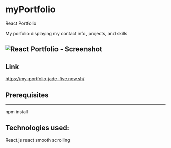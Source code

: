 # myPortfolio
React Portfolio 

My porfolio displaying my contact info, projects, and skills

![React Portfolio -  Screenshot](./src/images/portfolio.png)
-------------------------------------------

## Link

https://my-portfolio-jade-five.now.sh/

## Prerequisites
______________

npm install

## Technologies used:
React.js
react smooth scrolling

